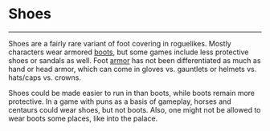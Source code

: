 # Shoes

---

Shoes are a fairly rare variant of foot covering in roguelikes. Mostly characters wear armored [boots](boots.md), but some games include less protective shoes or sandals as well. Foot [armor](armor.md) has not been differentiated as much as hand or head armor, which can come in gloves vs. gauntlets or helmets vs. hats/caps vs. crowns.

Shoes could be made easier to run in than boots, while boots remain more protective. In a game with puns as a basis of gameplay, horses and centaurs could wear shoes, but not boots. Also, one might not be allowed to wear boots some places, like into the palace.
